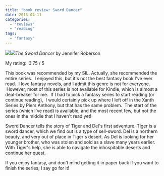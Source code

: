```yaml
---
title: "book review: Sword Dancer"
date: 2013-04-11
categories: 
  - "reviews"
  - "reading"
tags: 
  - "fantasy"
---
```


![](images/q?_encoding=UTF8&ASIN=0886773768&Format=_SL160_&ID=AsinImage&MarketPlace=US&ServiceVersion=20070822&WS=1&tag=cometgrrlcom-20)![](images/ir?t=cometgrrlcom-20&l=as2&o=1&a=0886773768)_The Sword Dancer_ by Jennifer Roberson

My rating:  3.75 / 5

This book was recommended by my SIL. Actually, she recommended the entire series.  I enjoyed this, but it's not the best fantasy book I've ever read.  I love fantasy novels, and I admit this genre is not for everyone.  However, most of this series is not available for Kindle, which is almost a deal-breaker for me.  If I had to pick a fantasy series to start reading (or continue reading),  I would certainly pick up where I left off in the Xanth Series by Piers Anthony, but that has the same problem.  The start of the series (which I've read) is available, and the most recent few, but not the ones in the middle that I haven't read yet!

Sword Dancer tells the story of Tiger and Del's first adventure. Tiger is a sword dancer, which we find out is a type of sell-sword. Del is a northern beauty, and very out of place in Tiger's desert. As Del is looking for her younger brother, who was stolen and sold as a slave many years earlier. With Tiger's help, she is able to navigate the inhospitable deserts and continue her quest.

If you enjoy fantasy, and don't mind getting it in paper back if you want to finish the series, I say go for it!
